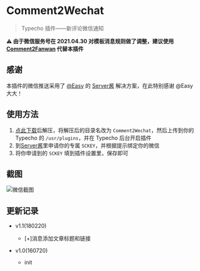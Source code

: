 # Comment2Wechat

> Typecho 插件——新评论微信通知 

**⚠ 由于微信服务号在 2021.04.30 对模板消息规则做了调整，建议使用 [Comment2Fanwan](https://github.com/YianAndCode/Comment2Fanwan) 代替本插件**


## 感谢
本插件的微信推送采用了 [@Easy](http://www.weibo.com/easy) 的 [Server酱](http://sc.ftqq.com/) 解决方案，在此特别感谢 @Easy 大大！

## 使用方法

 1. [点此下载](https://github.com/YianAndCode/Comment2Wechat/archive/master.zip)后解压，将解压后的目录名改为 `Comment2Wechat`，然后上传到你的 Typecho 的 `/usr/plugins`，并在 Typecho 后台开启插件
 2. 到[Server酱](http://sc.ftqq.com/)里申请你的专属 `SCKEY`，并根据提示绑定你的微信
 3. 将你申请到的 `SCKEY` 填到插件设置里，保存即可


## 截图

![微信截图](wechat.png)

## 更新记录

 - v1.1(180220)
   - [+]消息添加文章标题和链接

 - v1.0(160720)
   - init
